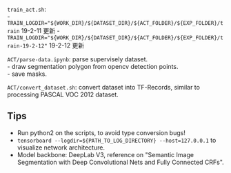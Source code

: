 `train_act.sh`:  
    - `TRAIN_LOGDIR="${WORK_DIR}/${DATASET_DIR}/${ACT_FOLDER}/${EXP_FOLDER}/train` 19-2-11 更新
    - `TRAIN_LOGDIR="${WORK_DIR}/${DATASET_DIR}/${ACT_FOLDER}/${EXP_FOLDER}/train-19-2-12"` 19-2-12 更新


`ACT/parse-data.ipynb`: parse supervisely dataset.  
    - draw segmentation polygon from opencv detection points.  
    - save masks. 

`ACT/convert_dataset.sh`: convert dataset into TF-Records, similar to processing PASCAL VOC 2012 dataset. 

## Tips

- Run python2 on the scripts, to avoid type conversion bugs!
- `tensorboard --logdir=${PATH_TO_LOG_DIRECTORY} --host=127.0.0.1` to visualize network architecture.
- Model backbone: DeepLab V3, reference on "Semantic Image Segmentation with Deep Convolutional Nets and Fully Connected CRFs".